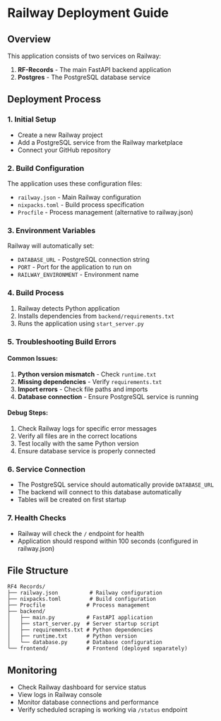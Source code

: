 # Railway Deployment Guide

## Overview
This application consists of two services on Railway:
1. **RF-Records** - The main FastAPI backend application
2. **Postgres** - The PostgreSQL database service

## Deployment Process

### 1. Initial Setup
- Create a new Railway project
- Add a PostgreSQL service from the Railway marketplace
- Connect your GitHub repository

### 2. Build Configuration
The application uses these configuration files:
- `railway.json` - Main Railway configuration
- `nixpacks.toml` - Build process specification
- `Procfile` - Process management (alternative to railway.json)

### 3. Environment Variables
Railway will automatically set:
- `DATABASE_URL` - PostgreSQL connection string
- `PORT` - Port for the application to run on
- `RAILWAY_ENVIRONMENT` - Environment name

### 4. Build Process
1. Railway detects Python application
2. Installs dependencies from `backend/requirements.txt`
3. Runs the application using `start_server.py`

### 5. Troubleshooting Build Errors

#### Common Issues:
1. **Python version mismatch** - Check `runtime.txt`
2. **Missing dependencies** - Verify `requirements.txt`
3. **Import errors** - Check file paths and imports
4. **Database connection** - Ensure PostgreSQL service is running

#### Debug Steps:
1. Check Railway logs for specific error messages
2. Verify all files are in the correct locations
3. Test locally with the same Python version
4. Ensure database service is properly connected

### 6. Service Connection
- The PostgreSQL service should automatically provide `DATABASE_URL`
- The backend will connect to this database automatically
- Tables will be created on first startup

### 7. Health Checks
- Railway will check the `/` endpoint for health
- Application should respond within 100 seconds (configured in railway.json)

## File Structure
```
RF4 Records/
├── railway.json          # Railway configuration
├── nixpacks.toml         # Build configuration
├── Procfile             # Process management
├── backend/
│   ├── main.py          # FastAPI application
│   ├── start_server.py  # Server startup script
│   ├── requirements.txt # Python dependencies
│   ├── runtime.txt      # Python version
│   └── database.py      # Database configuration
└── frontend/            # Frontend (deployed separately)
```

## Monitoring
- Check Railway dashboard for service status
- View logs in Railway console
- Monitor database connections and performance
- Verify scheduled scraping is working via `/status` endpoint 